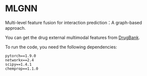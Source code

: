 # MLGNN

Multi-level feature fusion for interaction prediction：A graph-based approach.

You can get the drug external multimodal features from [DrugBank](https://go.drugbank.com/drugs).

To run the code, you need the following dependencies:

```
pytorch==1.9.0
networkx==2.4
scipy==1.4.1
chemprop==1.1.0
```
